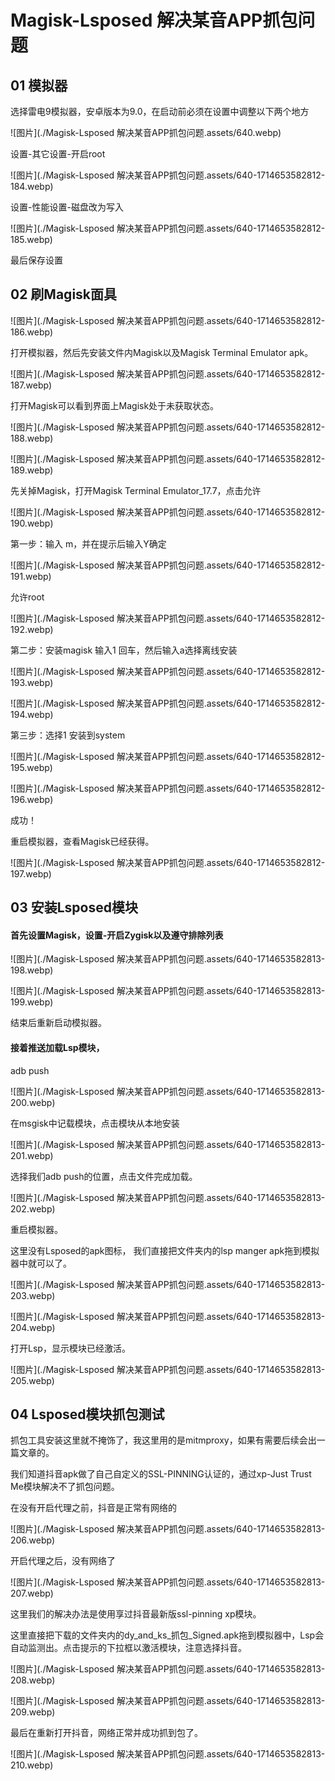 # Magisk-Lsposed 解决某音APP抓包问题

## 01 模拟器

选择雷电9模拟器，安卓版本为9.0，在启动前必须在设置中调整以下两个地方

![图片](./Magisk-Lsposed 解决某音APP抓包问题.assets/640.webp)

设置-其它设置-开启root

![图片](./Magisk-Lsposed 解决某音APP抓包问题.assets/640-1714653582812-184.webp)

设置-性能设置-磁盘改为写入

![图片](./Magisk-Lsposed 解决某音APP抓包问题.assets/640-1714653582812-185.webp)

最后保存设置

## 02 刷Magisk面具

![图片](./Magisk-Lsposed 解决某音APP抓包问题.assets/640-1714653582812-186.webp)

打开模拟器，然后先安装文件内Magisk以及Magisk Terminal Emulator apk。

![图片](./Magisk-Lsposed 解决某音APP抓包问题.assets/640-1714653582812-187.webp)

打开Magisk可以看到界面上Magisk处于未获取状态。

![图片](./Magisk-Lsposed 解决某音APP抓包问题.assets/640-1714653582812-188.webp)

![图片](./Magisk-Lsposed 解决某音APP抓包问题.assets/640-1714653582812-189.webp)

先关掉Magisk，打开Magisk Terminal Emulator_17.7，点击允许

![图片](./Magisk-Lsposed 解决某音APP抓包问题.assets/640-1714653582812-190.webp)

第一步：输入 m，并在提示后输入Y确定

![图片](./Magisk-Lsposed 解决某音APP抓包问题.assets/640-1714653582812-191.webp)

允许root

![图片](./Magisk-Lsposed 解决某音APP抓包问题.assets/640-1714653582812-192.webp)

第二步：安装magisk 输入1 回车，然后输入a选择离线安装

![图片](./Magisk-Lsposed 解决某音APP抓包问题.assets/640-1714653582812-193.webp)

![图片](./Magisk-Lsposed 解决某音APP抓包问题.assets/640-1714653582812-194.webp)

第三步：选择1 安装到system

![图片](./Magisk-Lsposed 解决某音APP抓包问题.assets/640-1714653582812-195.webp)

![图片](./Magisk-Lsposed 解决某音APP抓包问题.assets/640-1714653582812-196.webp)

成功！

重启模拟器，查看Magisk已经获得。

![图片](./Magisk-Lsposed 解决某音APP抓包问题.assets/640-1714653582812-197.webp)



## 03 安装Lsposed模块

#### 首先设置Magisk，设置-开启Zygisk以及遵守排除列表

![图片](./Magisk-Lsposed 解决某音APP抓包问题.assets/640-1714653582813-198.webp)

![图片](./Magisk-Lsposed 解决某音APP抓包问题.assets/640-1714653582813-199.webp)

结束后重新启动模拟器。

#### 接着推送加载Lsp模块，

adb push

![图片](./Magisk-Lsposed 解决某音APP抓包问题.assets/640-1714653582813-200.webp)

在msgisk中记载模块，点击模块从本地安装

![图片](./Magisk-Lsposed 解决某音APP抓包问题.assets/640-1714653582813-201.webp)

选择我们adb push的位置，点击文件完成加载。

![图片](./Magisk-Lsposed 解决某音APP抓包问题.assets/640-1714653582813-202.webp)

重启模拟器。

这里没有Lsposed的apk图标， 我们直接把文件夹内的lsp manger apk拖到模拟器中就可以了。

![图片](./Magisk-Lsposed 解决某音APP抓包问题.assets/640-1714653582813-203.webp)

![图片](./Magisk-Lsposed 解决某音APP抓包问题.assets/640-1714653582813-204.webp)

打开Lsp，显示模块已经激活。

![图片](./Magisk-Lsposed 解决某音APP抓包问题.assets/640-1714653582813-205.webp)

  

## 04 Lsposed模块抓包测试

抓包工具安装这里就不掩饰了，我这里用的是mitmproxy，如果有需要后续会出一篇文章的。

我们知道抖音apk做了自己自定义的SSL-PINNING认证的，通过xp-Just Trust Me模块解决不了抓包问题。

在没有开启代理之前，抖音是正常有网络的

![图片](./Magisk-Lsposed 解决某音APP抓包问题.assets/640-1714653582813-206.webp)

开启代理之后，没有网络了

![图片](./Magisk-Lsposed 解决某音APP抓包问题.assets/640-1714653582813-207.webp)

这里我们的解决办法是使用享过抖音最新版ssl-pinning xp模块。

这里直接把下载的文件夹内的dy_and_ks_抓包_Signed.apk拖到模拟器中，Lsp会自动监测出。点击提示的下拉框以激活模块，注意选择抖音。

![图片](./Magisk-Lsposed 解决某音APP抓包问题.assets/640-1714653582813-208.webp)

![图片](./Magisk-Lsposed 解决某音APP抓包问题.assets/640-1714653582813-209.webp)

最后在重新打开抖音，网络正常并成功抓到包了。

![图片](./Magisk-Lsposed 解决某音APP抓包问题.assets/640-1714653582813-210.webp)